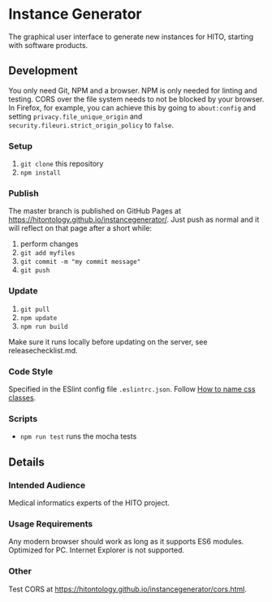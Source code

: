 # Instance Generator

The graphical user interface to generate new instances for HITO, starting with software products.

## Development
You only need Git, NPM and a browser. NPM is only needed for linting and testing. CORS over the file system needs to not be blocked by your browser.
In Firefox, for example, you can achieve this by going to `about:config` and setting `privacy.file_unique_origin` and `security.fileuri.strict_origin_policy` to `false`.

### Setup
1. `git clone` this repository
2. `npm install`

### Publish
The master branch is published on GitHub Pages at <https://hitontology.github.io/instancegenerator/>.
Just push as normal and it will reflect on that page after a short while:

1. perform changes
2. `git add myfiles`
3. `git commit -m "my commit message"`
4. `git push`

### Update

1. `git pull`
2. `npm update`
3. `npm run build`

Make sure it runs locally before updating on the server, see releasechecklist.md.

### Code Style
Specified in the ESlint config file `.eslintrc.json`.
Follow [How to name css classes](http://bdavidxyz.com/blog/how-to-name-css-classes/).

### Scripts
* `npm run test` runs the mocha tests

## Details
### Intended Audience
Medical informatics experts of the HITO project.

### Usage Requirements
Any modern browser should work as long as it supports ES6 modules. Optimized for PC. Internet Explorer is not supported.

### Other
Test CORS at https://hitontology.github.io/instancegenerator/cors.html.
